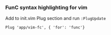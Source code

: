 ### FunC syntax highlighting for vim  
Add to init.vim Plug section and run ```:PlugUpdate```  

```
Plug 'app/vim-fc', { 'for': 'func'}
```
